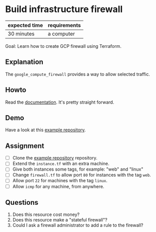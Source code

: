 # Build infrastructure firewall

|expected time|requirements|
|-------------|------------|
| 30 minutes  | a computer |

Goal: Learn how to create GCP firewall using Terraform.

## Explanation

The `google_compute_firewall` provides a way to allow selected traffic.

## Howto

Read the [documentation](https://registry.terraform.io/providers/hashicorp/google/latest/docs/resources/compute_firewall). It's pretty straight forward.

## Demo

Have a look at this [example repository](https://github.com/robertdebock/terraform-gcp-firewall).

## Assignment

- [ ] Clone the [example repository](https://github.com/robertdebock/terraform-gcp-firewall) repository.
- [ ] Extend the `instance.tf` with an extra machine.
- [ ] Give both instances some tags, for example: "web" and "linux"
- [ ] Change `firewall.tf` to allow port `80` for instances with the tag `web`.
- [ ] Allow port `22` for machines with the tag `linux`.
- [ ] Allow `icmp` for any machine, from anywhere.

## Questions

1. Does this resource cost money?
2. Does this resource make a "stateful firewall"?
3. Could I ask a firewall administrator to add a rule to the firewall?
